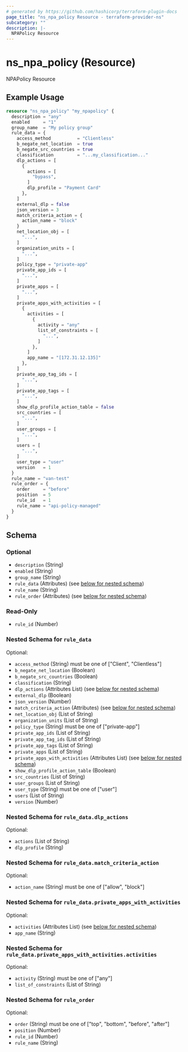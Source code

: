 ```yaml
---
# generated by https://github.com/hashicorp/terraform-plugin-docs
page_title: "ns_npa_policy Resource - terraform-provider-ns"
subcategory: ""
description: |-
  NPAPolicy Resource
---
```


# ns_npa_policy (Resource)

NPAPolicy Resource

## Example Usage

```terraform
resource "ns_npa_policy" "my_npapolicy" {
  description = "any"
  enabled     = "1"
  group_name  = "My policy group"
  rule_data = {
    access_method          = "Clientless"
    b_negate_net_location  = true
    b_negate_src_countries = true
    classification         = "...my_classification..."
    dlp_actions = [
      {
        actions = [
          "bypass",
        ]
        dlp_profile = "Payment Card"
      },
    ]
    external_dlp = false
    json_version = 3
    match_criteria_action = {
      action_name = "block"
    }
    net_location_obj = [
      "...",
    ]
    organization_units = [
      "...",
    ]
    policy_type = "private-app"
    private_app_ids = [
      "...",
    ]
    private_apps = [
      "...",
    ]
    private_apps_with_activities = [
      {
        activities = [
          {
            activity = "any"
            list_of_constraints = [
              "...",
            ]
          },
        ]
        app_name = "[172.31.12.135]"
      },
    ]
    private_app_tag_ids = [
      "...",
    ]
    private_app_tags = [
      "...",
    ]
    show_dlp_profile_action_table = false
    src_countries = [
      "...",
    ]
    user_groups = [
      "...",
    ]
    users = [
      "...",
    ]
    user_type = "user"
    version   = 1
  }
  rule_name = "van-test"
  rule_order = {
    order     = "before"
    position  = 5
    rule_id   = 1
    rule_name = "api-policy-managed"
  }
}
```

<!-- schema generated by tfplugindocs -->
## Schema

### Optional

- `description` (String)
- `enabled` (String)
- `group_name` (String)
- `rule_data` (Attributes) (see [below for nested schema](#nestedatt--rule_data))
- `rule_name` (String)
- `rule_order` (Attributes) (see [below for nested schema](#nestedatt--rule_order))

### Read-Only

- `rule_id` (Number)

<a id="nestedatt--rule_data"></a>
### Nested Schema for `rule_data`

Optional:

- `access_method` (String) must be one of ["Client", "Clientless"]
- `b_negate_net_location` (Boolean)
- `b_negate_src_countries` (Boolean)
- `classification` (String)
- `dlp_actions` (Attributes List) (see [below for nested schema](#nestedatt--rule_data--dlp_actions))
- `external_dlp` (Boolean)
- `json_version` (Number)
- `match_criteria_action` (Attributes) (see [below for nested schema](#nestedatt--rule_data--match_criteria_action))
- `net_location_obj` (List of String)
- `organization_units` (List of String)
- `policy_type` (String) must be one of ["private-app"]
- `private_app_ids` (List of String)
- `private_app_tag_ids` (List of String)
- `private_app_tags` (List of String)
- `private_apps` (List of String)
- `private_apps_with_activities` (Attributes List) (see [below for nested schema](#nestedatt--rule_data--private_apps_with_activities))
- `show_dlp_profile_action_table` (Boolean)
- `src_countries` (List of String)
- `user_groups` (List of String)
- `user_type` (String) must be one of ["user"]
- `users` (List of String)
- `version` (Number)

<a id="nestedatt--rule_data--dlp_actions"></a>
### Nested Schema for `rule_data.dlp_actions`

Optional:

- `actions` (List of String)
- `dlp_profile` (String)


<a id="nestedatt--rule_data--match_criteria_action"></a>
### Nested Schema for `rule_data.match_criteria_action`

Optional:

- `action_name` (String) must be one of ["allow", "block"]


<a id="nestedatt--rule_data--private_apps_with_activities"></a>
### Nested Schema for `rule_data.private_apps_with_activities`

Optional:

- `activities` (Attributes List) (see [below for nested schema](#nestedatt--rule_data--private_apps_with_activities--activities))
- `app_name` (String)

<a id="nestedatt--rule_data--private_apps_with_activities--activities"></a>
### Nested Schema for `rule_data.private_apps_with_activities.activities`

Optional:

- `activity` (String) must be one of ["any"]
- `list_of_constraints` (List of String)




<a id="nestedatt--rule_order"></a>
### Nested Schema for `rule_order`

Optional:

- `order` (String) must be one of ["top", "bottom", "before", "after"]
- `position` (Number)
- `rule_id` (Number)
- `rule_name` (String)


